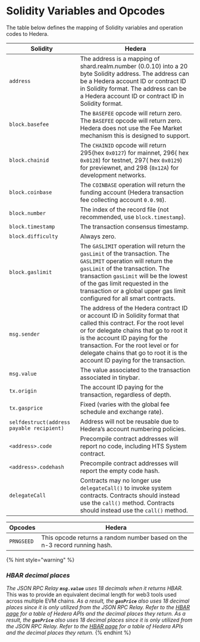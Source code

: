 # Solidity Variables and Opcodes

The table below defines the mapping of Solidity variables and operation codes to Hedera.

| Solidity                                  | Hedera                                                                                                                                                                                                                                                                                                                  |
| ----------------------------------------- | ----------------------------------------------------------------------------------------------------------------------------------------------------------------------------------------------------------------------------------------------------------------------------------------------------------------------- |
| `address`                                 | The address is a mapping of shard.realm.number (0.0.10) into a 20 byte Solidity address. The address can be a Hedera account ID or contract ID in Solidity format. The address can be a Hedera account ID or contract ID in Solidity format.                                                                            |
| `block.basefee`                           | The `BASEFEE` opcode will return zero. The `BASEFEE` opcode will return zero. Hedera does not use the Fee Market mechanism this is designed to support.                                                                                                                                                                 |
| `block.chainid`                           | The `CHAINID` opcode will return 295(hex `0x0127`) for mainnet, 296( hex `0x0128`) for testnet, 297( hex `0x0129`) for previewnet, and 298 (`0x12A`) for development networks.                                                                                                                                          |
| `block.coinbase`                          | The `COINBASE` operation will return the funding account (Hedera transaction fee collecting account `0.0.98`).                                                                                                                                                                                                          |
| `block.number`                            | The index of the record file (not recommended, use `block.timestamp`).                                                                                                                                                                                                                                                  |
| `block.timestamp`                         | The transaction consensus timestamp.                                                                                                                                                                                                                                                                                    |
| `block.difficulty`                        | Always zero.                                                                                                                                                                                                                                                                                                            |
| `block.gaslimit`                          | The `GASLIMIT` operation will return the `gasLimit` of the transaction. The `GASLIMIT` operation will return the `gasLimit` of the transaction. The transaction `gasLimit` will be the lowest of the gas limit requested in the transaction or a global upper gas limit configured for all smart contracts.             |
| `msg.sender`                              | The address of the Hedera contract ID or account ID in Solidity format that called this contract. For the root level or for delegate chains that go to root it is the account ID paying for the transaction. For the root level or for delegate chains that go to root it is the account ID paying for the transaction. |
| `msg.value`                               | The value associated to the transaction associated in tinybar.                                                                                                                                                                                                                                                          |
| `tx.origin`                               | The account ID paying for the transaction, regardless of depth.                                                                                                                                                                                                                                                         |
| `tx.gasprice`                             | Fixed (varies with the global fee schedule and exchange rate).                                                                                                                                                                                                                                                          |
| `selfdestruct(address payable recipient)` | Address will not be reusable due to Hedera’s account numbering policies.                                                                                                                                                                                                                                                |
| `<address>.code`                    | Precompile contract addresses will report no code, including HTS System contract.                                                                                                                                                                                                                                       |
| `<address>.codehash`                | Precompile contract addresses will report the empty code hash.                                                                                                                                                                                                                                                          |
| `delegateCall`                            | Contracts may no longer use `delegateCall()` to invoke system contracts. Contracts should instead use the `call()` method. Contracts should instead use the `call()` method.                                                                                                                                            |

| Opcodes    | Hedera                                                                    |
| ---------- | ------------------------------------------------------------------------- |
| `PRNGSEED` | This opcode returns a random number based on the n-3 record running hash. |

{% hint style="warning" %}
### _HBAR decimal places_

_The JSON RPC Relay **`msg.value`** uses 18 decimals when it returns HBAR._ This was to provide an equivalent decimal length for web3 tools used across multiple EVM chains. _As a result, the **`gasPrice`** also uses 18 decimal places since it is only utilized from the JSON RPC Relay. Refer to the_ [_HBAR page_](../../sdks-and-apis/sdks/hbars.md) _for a table of Hedera APIs and the decimal places they return._&#x20; _As a result, the **`gasPrice`** also uses 18 decimal places since it is only utilized from the JSON RPC Relay. Refer to the_ [_HBAR page_](../../sdks-and-apis/sdks/hbars.md) _for a table of Hedera APIs and the decimal places they return._&#x20;
{% endhint %}
